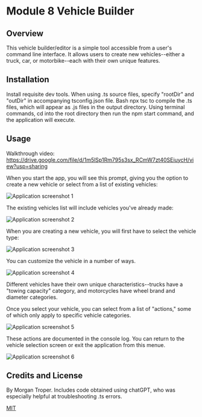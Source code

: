 # Module 8 Vehicle Builder

## Overview

This vehicle builder/editor is a simple tool accessible from a user's command line interface. It allows users to create new vehicles--either a truck, car, or motorbike--each with their own unique features.

## Installation

Install requisite dev tools. When using .ts source files, specify "rootDir" and "outDir" in accompanying tsconfig.json file. Bash npx tsc to compile the .ts files, which will appear as .js files in the output directory. Using terminal commands, cd into the root directory then run the npm start command, and the application will execute.

## Usage

Walkthrough video: https://drive.google.com/file/d/1m5lSp1Rm795s3sx_RCmW7zt40SEiuycH/view?usp=sharing

When you start the app, you will see this prompt, giving you the option to create a new vehicle or select from a list of existing vehicles:

![Application screenshot 1](https://github.com/morganjtroper2/module-8/blob/main/vbss1.png)

The existing vehicles list will include vehicles you've already made:

![Application screenshot 2](https://github.com/morganjtroper2/module-8/blob/main/vbss2.png)

When you are creating a new vehicle, you will first have to select the vehicle type:

![Application screenshot 3](https://github.com/morganjtroper2/module-8/blob/main/vbss3.png)

You can customize the vehicle in a number of ways. 

![Application screenshot 4](https://github.com/morganjtroper2/module-8/blob/main/vbss4.png)

Different vehicles have their own unique characteristics--trucks have a "towing capacity" category, and motorcycles have wheel brand and diameter categories.

Once you select your vehicle, you can select from a list of "actions," some of which only apply to specific vehicle categories.

![Application screenshot 5](https://github.com/morganjtroper2/module-8/blob/main/vbss5.png)

These actions are documented in the console log. You can return to the vehicle selection screen or exit the application from this menue.

![Application screenshot 6](https://github.com/morganjtroper2/module-8/blob/main/vbss6.png)

## Credits and License

By Morgan Troper. Includes code obtained using chatGPT, who was especially helpful at troubleshooting .ts errors. 

[MIT](https://choosealicense.com/licenses/mit/)



